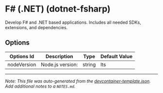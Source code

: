 
# F# (.NET) (dotnet-fsharp)

Develop F# and .NET based applications. Includes all needed SDKs, extensions, and dependencies.

## Options

| Options Id | Description | Type | Default Value |
|-----|-----|-----|-----|
| nodeVersion | Node.js version: | string | lts |



---

_Note: This file was auto-generated from the [devcontainer-template.json](https://github.com/mysmartspaces/creativeclouds/blob/main/src/dotnet-fsharp/devcontainer-template.json).  Add additional notes to a `NOTES.md`._
